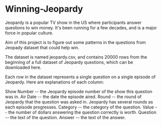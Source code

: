 # Winning-Jeopardy

Jeopardy is a popular TV show in the US where participants answer questions to win money. It's been running for a few decades, and is a major force in popular culture.

Aim of this project is to figure out some patterns in the questions from Jeopady dataset that could help win.

The dataset is named jeopardy.csv, and contains 20000 rows from the beginning of a full dataset of Jeopardy questions, which can be downloaded here.

Each row in the dataset represents a single question on a single episode of Jeopardy. Here are explanations of each column:

Show Number -- the Jeopardy episode number of the show this question was in.
Air Date -- the date the episode aired.
Round -- the round of Jeopardy that the question was asked in. Jeopardy has several rounds as each episode progresses.
Category -- the category of the question.
Value -- the number of dollars answering the question correctly is worth.
Question -- the text of the question.
Answer -- the text of the answer.
